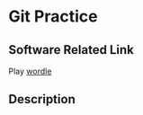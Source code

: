 # Git Practice

## Software Related Link
Play [wordle](https://www.powerlanguage.co.uk/wordle/) 

## Description

